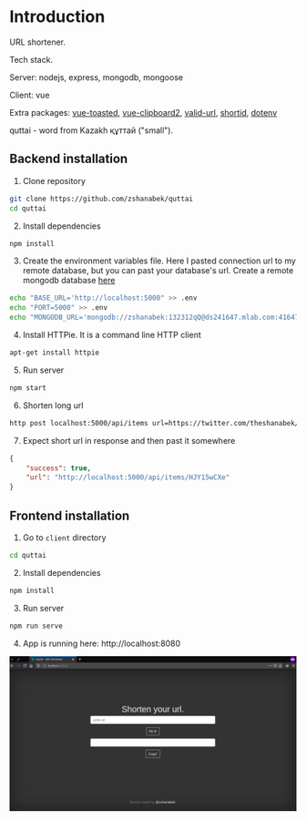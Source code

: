 # Introduction

URL shortener. 

Tech stack.

Server: nodejs, express, mongodb, mongoose

Client: vue

Extra packages: [vue-toasted](https://github.com/shakee93/vue-toasted), [vue-clipboard2](https://github.com/Inndy/vue-clipboard2), [valid-url](https://github.com/ogt/valid-url), [shortid](https://github.com/dylang/shortid), [dotenv](https://github.com/motdotla/dotenv)

quttai - word from Kazakh құттай ("small").

## Backend installation

1. Clone repository

```bash
git clone https://github.com/zshanabek/quttai
cd quttai
```

2. Install dependencies

```bash
npm install
```

3. Create the environment variables file. Here I pasted connection url to my remote database, but you can past your database's url. Create a remote mongodb database [here](https://www.mlab.com)

```bash
echo "BASE_URL='http://localhost:5000" >> .env
echo "PORT=5000" >> .env
echo "MONGODB_URL='mongodb://zshanabek:132312qQ@ds241647.mlab.com:41647/nodejs-url-shortener" >> .env
```

4. Install HTTPie. It is a command line HTTP client

```bash
apt-get install httpie
```

5. Run server

```bash
npm start
```

6. Shorten long url

```bash
http post localhost:5000/api/items url=https://twitter.com/theshanabek/status/1180694065014349825
```

7. Expect short url in response and then past it somewhere

```json
{
    "success": true,
    "url": "http://localhost:5000/api/items/HJY15wCXe"
}
```

## Frontend installation

1. Go to `client` directory 

```bash
cd quttai
```

2. Install dependencies

```bash
npm install
```

3. Run server

```bash
npm run serve
```

4. App is running here: http://localhost:8080

![Screenshot](screenshot.png)
